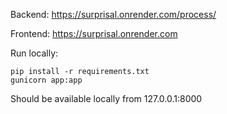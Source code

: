 Backend: https://surprisal.onrender.com/process/


Frontend: https://surprisal.onrender.com


Run locally: 
```
pip install -r requirements.txt
gunicorn app:app
```

Should be available locally from 127.0.0.1:8000